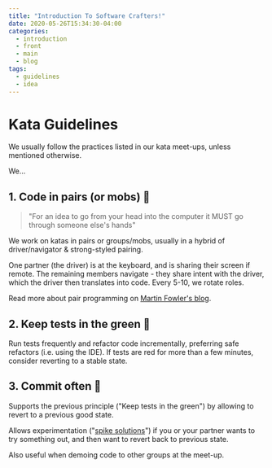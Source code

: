 ```yaml
---
title: "Introduction To Software Crafters!"
date: 2020-05-26T15:34:30-04:00
categories:
  - introduction
  - front
  - main
  - blog
tags:
  - guidelines
  - idea
---
```



# Kata Guidelines

We usually follow the practices listed in our kata meet-ups, unless mentioned otherwise.

We...

## 1. Code in pairs (or mobs) :paw_prints:

> "For an idea to go from your head into the computer it MUST go through someone else's hands"

We work on katas in pairs or groups/mobs, usually in a hybrid of driver/navigator & strong-styled pairing.

One partner (the driver) is at the keyboard, and is sharing their screen if remote. The remaining members navigate - they share intent with the driver, which the driver then translates into code. Every 5-10, we rotate roles.

Read more about pair programming on [Martin Fowler's blog](https://martinfowler.com/articles/on-pair-programming.html).

## 2. Keep tests in the green :vertical_traffic_light:

Run tests frequently and refactor code incrementally, preferring safe refactors (i.e. using the IDE). If tests are red for more than a few minutes, consider reverting to a stable state.

## 3. Commit often :checkered_flag:

Supports the previous principle ("Keep tests in the green") by allowing to revert to a previous good state.

Allows experimentation ("[spike solutions](https://www.jamesshore.com/Agile-Book/spike_solutions.html)") if you or your partner wants to try something out, and then want to revert back to previous state.

Also useful when demoing code to other groups at the meet-up.